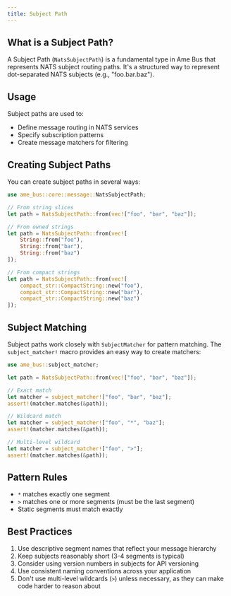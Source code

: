 ```yaml
---
title: Subject Path
---
```


## What is a Subject Path?

A Subject Path (`NatsSubjectPath`) is a fundamental type in Ame Bus that represents NATS subject routing paths. It's a structured way to represent dot-separated NATS subjects (e.g., "foo.bar.baz").

## Usage

Subject paths are used to:
- Define message routing in NATS services
- Specify subscription patterns
- Create message matchers for filtering

## Creating Subject Paths

You can create subject paths in several ways:

```rust
use ame_bus::core::message::NatsSubjectPath;

// From string slices
let path = NatsSubjectPath::from(vec!["foo", "bar", "baz"]);

// From owned strings
let path = NatsSubjectPath::from(vec![
    String::from("foo"),
    String::from("bar"),
    String::from("baz")
]);

// From compact strings
let path = NatsSubjectPath::from(vec![
    compact_str::CompactString::new("foo"),
    compact_str::CompactString::new("bar"),
    compact_str::CompactString::new("baz")
]);
```

## Subject Matching

Subject paths work closely with `SubjectMatcher` for pattern matching. The `subject_matcher!` macro provides an easy way to create matchers:

```rust
use ame_bus::subject_matcher;

let path = NatsSubjectPath::from(vec!["foo", "bar", "baz"]);

// Exact match
let matcher = subject_matcher!["foo", "bar", "baz"];
assert!(matcher.matches(&path));

// Wildcard match
let matcher = subject_matcher!["foo", "*", "baz"];
assert!(matcher.matches(&path));

// Multi-level wildcard
let matcher = subject_matcher!["foo", ">"];
assert!(matcher.matches(&path));
```

## Pattern Rules

- `*` matches exactly one segment
- `>` matches one or more segments (must be the last segment)
- Static segments must match exactly

## Best Practices

1. Use descriptive segment names that reflect your message hierarchy
2. Keep subjects reasonably short (3-4 segments is typical)
3. Consider using version numbers in subjects for API versioning
4. Use consistent naming conventions across your application
5. Don't use multi-level wildcards (`>`) unless necessary, as they can make code harder to reason about
